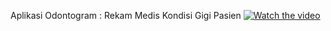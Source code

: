 Aplikasi Odontogram : Rekam Medis Kondisi Gigi Pasien
[![Watch the video](https://i.sstatic.net/Vp2cE.png)](https://youtu.be/UxfYlpAempw)